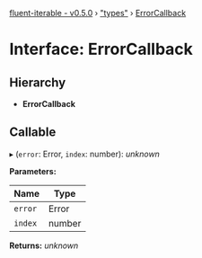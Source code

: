 [fluent-iterable - v0.5.0](../README.md) › ["types"](../modules/_types_.md) › [ErrorCallback](_types_.errorcallback.md)

# Interface: ErrorCallback

## Hierarchy

* **ErrorCallback**

## Callable

▸ (`error`: Error, `index`: number): *unknown*

**Parameters:**

Name | Type |
------ | ------ |
`error` | Error |
`index` | number |

**Returns:** *unknown*
